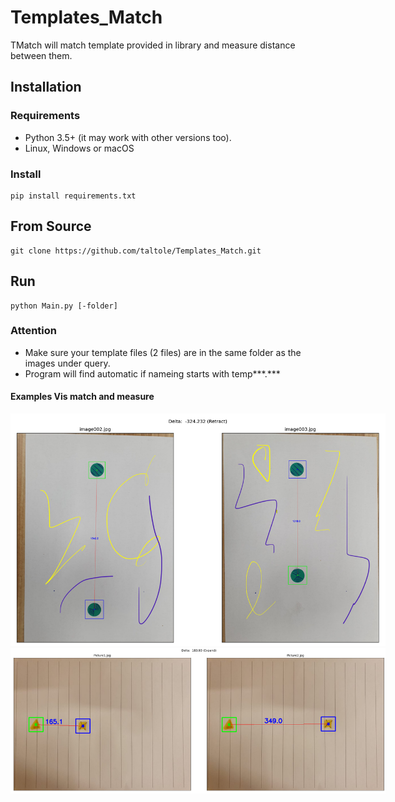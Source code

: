 # Templates_Match
TMatch will match template provided in library and measure distance between them.

## Installation

### Requirements

* Python 3.5+ (it may work with other versions too).
* Linux, Windows or macOS

### Install

```
pip install requirements.txt
```
## From Source
```
git clone https://github.com/taltole/Templates_Match.git
```

## Run
```
python Main.py [-folder]
```
### Attention
- Make sure your template files (2 files) are in the same folder as the images under query.
- Program will find automatic if nameing starts with temp***.***


#### Examples Vis match and measure

<p align='center'>
<img src='data/result.png' title='Set 1' style='max-width:600px'></img>
<img src='data/result2.png' title='Set 2' style='max-width:600px'></img>
</p>
